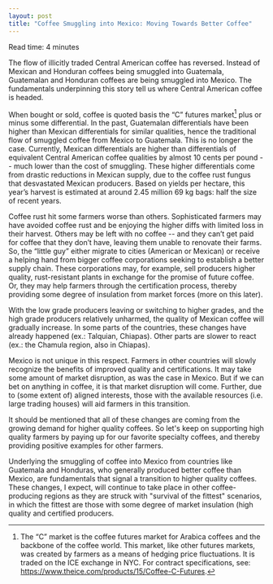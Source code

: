 ```yaml
---
layout: post
title: "Coffee Smuggling into Mexico: Moving Towards Better Coffee"
---
```


Read time: 4 minutes

The flow of illicitly traded Central American coffee has reversed. Instead of Mexican and Honduran coffees being smuggled into Guatemala, Guatemalan and Honduran coffees are being smuggled into Mexico. The fundamentals underpinning this story tell us where Central American coffee is headed.

When bought or sold, coffee is quoted basis the “C” futures market[^fn-1] plus or minus some differential. In the past, Guatemalan differentials have been higher than Mexican differentials for similar qualities, hence the traditional flow of smuggled coffee from Mexico to Guatemala. This is no longer the case. Currently, Mexican differentials are higher than differentials of equivalent Central American coffee qualities by almost 10 cents per pound -- much lower than the cost of smuggling. These higher differentials come from drastic reductions in Mexican supply, due to the coffee rust fungus that desvastated Mexican producers. Based on yields per hectare, this year’s harvest is estimated at around 2.45 million 69 kg bags: half the size of recent years. 

[^fn-1]:  The “C” market is the coffee futures market for Arabica coffees and the backbone of the coffee world. This market, like other futures markets, was created by farmers as a means of hedging price fluctuations. It is traded on the ICE exchange in NYC. For contract specifications, see: https://www.theice.com/products/15/Coffee-C-Futures. 

Coffee rust hit some farmers worse than others. Sophisticated farmers may have avoided coffee rust and be enjoying the higher diffs with limited loss in their harvest. Others may be left with no coffee -- and they can’t get paid for coffee that they don’t have, leaving them unable to renovate their farms. So, the “little guy” either migrate to cities (American or Mexican) or receive a helping hand from bigger coffee corporations seeking to establish a better supply chain. These corporations may, for example, sell producers higher quality, rust-resistant plants in exchange for the promise of future coffee. Or, they may help farmers through the certification process, thereby providing some degree of insulation from market forces (more on this later).

With the low grade producers leaving or switching to higher grades, and the high grade producers relatively unharmed, the quality of Mexican coffee will gradually increase. In some parts of the countries, these changes have already happened (ex.: Talquian, Chiapas). Other parts are slower to react (ex.: the Chamula region, also in Chiapas). 

Mexico is not unique in this respect. Farmers in other countries will slowly recognize the benefits of improved quality and certifications. It may take some amount of market disruption, as was the case in Mexico. But if we can bet on anything in coffee, it is that market disruption will come. Further, due to (some extent of) aligned interests, those with the available resources (i.e. large trading houses) will aid farmers in this transition. 

It should be mentioned that all of these changes are coming from the growing demand for higher quality coffees. So let's keep on supporting high quality farmers by paying up for our favorite specialty coffees, and thereby providing positive examples for other farmers.

Underlying the smuggling of coffee into Mexico from countries like Guatemala and Honduras, who generally produced better coffee than Mexico, are fundamentals that signal a transition to higher quality coffees. These changes, I expect, will continue to take place in other coffee-producing regions as they are struck with "survival of the fittest" scenarios, in which the fittest are those with some degree of market insulation (high quality and certified producers.